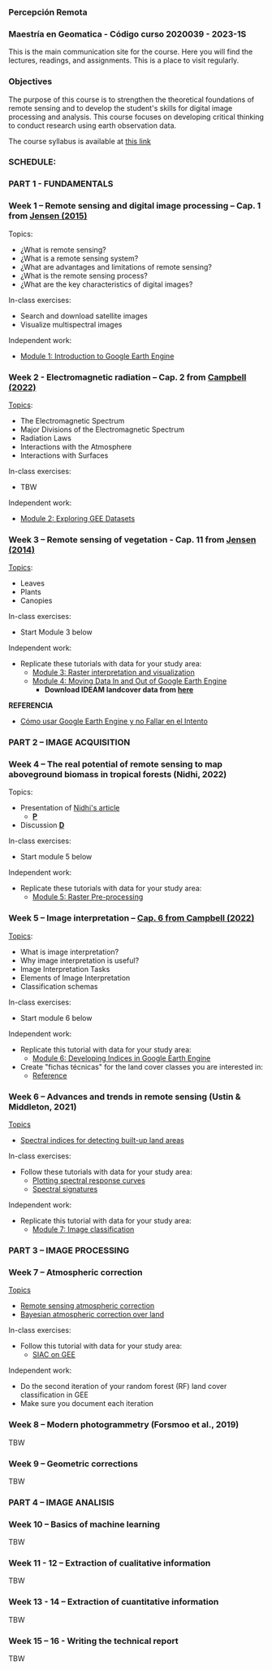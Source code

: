### Percepción Remota 
### Maestría en Geomatica - Código curso 2020039 - 2023-1S 

This is the main communication site for the course. Here you will find the lectures, readings, and assignments. This is a place to visit regularly.

### Objectives

The purpose of this course is to strengthen the theoretical foundations of remote sensing and to develop the student's skills for digital image processing and analysis. This course focuses on developing critical thinking to conduct research using earth observation data.

The course syllabus is available at [this link](https://drive.google.com/file/d/1fSnBiRW1QKYZwPiZF9AVkP8oaai-_3eA/view?usp=sharing)

### SCHEDULE:

### **PART 1 - FUNDAMENTALS**

### Week 1 – Remote sensing and digital image processing – Cap. 1 from [Jensen (2015)](https://drive.google.com/file/d/1iW6mQWtT65H3QMhD9Lp7vsg7qG3mbNr1/view?usp=sharing) 

Topics:
-	¿What is remote sensing?
-	¿What is a remote sensing system?
-	¿What are advantages and limitations of remote sensing?
-	¿What is the remote sensing process?
-	¿What are the key characteristics of digital images?

In-class exercises:
-	Search and download satellite images
-	Visualize multispectral images

Independent work:
   - [Module 1: Introduction to Google Earth Engine](https://ecodata.nrel.colostate.edu/gdpe-gee-remote-sensing-lessons/module1.html)

###  Week 2 -  Electromagnetic radiation – Cap. 2 from [Campbell (2022)](https://drive.google.com/file/d/1CA7t5ehkzQUw273opW9M0TPeuqUubdER/view?usp=sharing) 

[Topics](https://drive.google.com/file/d/1U3XPzI5oXUYxaWCQkeFxQFRBJ3AwTjNE/view?usp=share_link):
- The Electromagnetic Spectrum
- Major Divisions of the Electromagnetic Spectrum 
- Radiation Laws
- Interactions with the Atmosphere
- Interactions with Surfaces


In-class exercises:
- TBW

Independent work:
- [Module 2: Exploring GEE Datasets](https://ecodata.nrel.colostate.edu/gdpe-gee-remote-sensing-lessons/module2.html)

###  Week 3 – Remote sensing of vegetation - Cap. 11 from [Jensen (2014)](https://drive.google.com/file/d/1vUJqOo5mWqGhLYMSM4BGcWOf4G8La53D/view?usp=sharing)

[Topics](https://drive.google.com/file/d/1Tg3QqoOSR336ND3BhIU-3cY5Vt0DE4cq/view?usp=sharing):
- Leaves
- Plants
- Canopies

In-class exercises:
- Start Module 3 below

Independent work:
- Replicate these tutorials with data for your study area:
  - [Module 3: Raster interpretation and visualization](https://ecodata.nrel.colostate.edu/gdpe-gee-remote-sensing-lessons/module3.html)
  - [Module 4: Moving Data In and Out of Google Earth Engine](https://ecodata.nrel.colostate.edu/gdpe-gee-remote-sensing-lessons/module4-interoperability.html)
    - **Download IDEAM landcover data from [here](http://www.ideam.gov.co/capas-geo)**

**REFERENCIA**
- [Cómo usar Google Earth Engine y no Fallar en el Intento](https://www.ciga.unam.mx/publicaciones/images/abook_file/9789585183551-Como-usar-Google-Earth-Engine-y-no-fallar-en-el-intento.pdf)

###  **PART 2 – IMAGE ACQUISITION**

### Week 4 – The real potential of remote sensing to map aboveground biomass in tropical forests (Nidhi, 2022)

Topics:
- Presentation of [Nidhi's article](https://drive.google.com/file/d/1saU8AsPL0T2KgWoVRXJ4k2gb_MjiYw8D/view?usp=sharing)
  - [**P**](https://drive.google.com/file/d/1qEFSSLKdGK_rB45JcbYEpC8wmW4Oyfq1/view?usp=sharing)
- Discussion                     [**D**](https://drive.google.com/file/d/1oOVo5Nro2cS_-DQnYmSCBxW2I5eE81oD/view)                                              

In-class exercises:
- Start module 5 below

Independent work:
- Replicate these tutorials with data for your study area:
  - [Module 5: Raster Pre-processing](https://ecodata.nrel.colostate.edu/gdpe-gee-remote-sensing-lessons/module5.html)

###  Week 5 – Image interpretation  – [Cap. 6 from Campbell (2022)](https://drive.google.com/file/d/1rJ6hrQpt0PlAzlyAkw9mvi7IY7b5ha69/view?usp=sharing)

[Topics](https://drive.google.com/file/d/1CyTkZSLbzQi6CMdA_ihJZx39OO9K1MaD/view?usp=sharing):
-  What is image interpretation?
-  Why image interpretation is useful?
-  Image Interpretation Tasks
-  Elements of Image Interpretation
-  Classification schemas

In-class exercises:
- Start module 6 below

Independent work:
- Replicate this tutorial with data for your study area:
  - [Module 6: Developing Indices in Google Earth Engine](https://ecodata.nrel.colostate.edu/gdpe-gee-remote-sensing-lessons/module6.html)
- Create "fichas técnicas" for the land cover classes you are interested in:
  - [Reference](https://siatac.co/Documentos/simcoba/coberturas_100k/publicaciones/Fichas%20de%20Patrones%20coberturas%202002.pdf)


### Week 6 – Advances and trends in remote sensing  (Ustin & Middleton, 2021)

[Topics](https://drive.google.com/file/d/1A0i_U7P6kG-cD6Ci6T_NCeyLPU8WE5CB/view?usp=sharing)
- [Spectral indices for detecting built-up land areas](https://drive.google.com/file/d/1SuFdsBnsXNbGfl8nUCjcqyCz_ykaVEhg/view?usp=sharing)

In-class exercises:
- Follow these tutorials with data for your study area:
  - [Plotting spectral response curves](https://github.com/geospatialeco/GEARS/blob/master/Intro_RS_Lab6.md)
  - [Spectral signatures](https://mygeoblog.com/2018/09/28/spectral-signature-sentinel-2/)


Independent work:
- Replicate this tutorial with data for your study area:
  - [Module 7: Image classification](https://ecodata.nrel.colostate.edu/gdpe-gee-remote-sensing-lessons/module7.html)

###  **PART 3 – IMAGE PROCESSING**

###  Week 7 – Atmospheric correction

[Topics](https://drive.google.com/file/d/1sTZbK78LIFN2193e7B9hdrK79SJFHfve/view?usp=sharing)
- [Remote sensing atmospheric correction](https://drive.google.com/file/d/1ddXi-7a5Z-_bnSRTo5qhUBUeWGhrRO0W/view?usp=sharing)
- [Bayesian atmospheric correction over land](https://gmd.copernicus.org/articles/15/7933/2022/)

In-class exercises:
- Follow this tutorial with data for your study area:
  - [SIAC on GEE](https://github.com/MarcYin/SIAC_GEE)


Independent work:
- Do the second iteration of your random forest (RF) land cover classification in GEE
- Make sure you document each iteration

### Week 8 – Modern photogrammetry (Forsmoo et al., 2019) 

TBW

###  Week 9 – Geometric corrections 

TBW

### PART  4 – IMAGE ANALISIS 

###  Week  10 – Basics of machine learning

TBW

###  Week 11 - 12 – Extraction of cualitative information

TBW

###  Week 13 - 14 – Extraction of cuantitative information 

TBW

###  Week 15 – 16 -  Writing the technical report 

TBW

